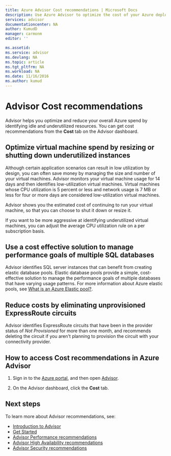 ```yaml
---
title: Azure Advisor Cost recommendations | Microsoft Docs
description: Use Azure Advisor to optimize the cost of your Azure deployments.
services: advisor
documentationcenter: NA
author: KumudD
manager: carmonm
editor: ''

ms.assetid: 
ms.service: advisor
ms.devlang: NA
ms.topic: article
ms.tgt_pltfrm: NA
ms.workload: NA
ms.date: 11/16/2016
ms.author: kumud
---
```


# Advisor Cost recommendations

Advisor helps you optimize and reduce your overall Azure spend by identifying idle and underutilized resources. You can get cost recommendations from the **Cost** tab on the Advisor dashboard.

## Optimize virtual machine spend by resizing or shutting down underutilized instances 
Although certain application scenarios can result in low utilization by design, you can often save money by managing the size and number of your virtual machines. Advisor monitors your virtual machine usage for 14 days and then identifies low-utilization virtual machines. Virtual machines whose CPU utilization is 5 percent or less and network usage is 7 MB or less for four or more days are considered low-utilization virtual machines.

Advisor shows you the estimated cost of continuing to run your virtual machine, so that you can choose to shut it down or resize it.

If you want to be more aggressive at identifying underutilized virtual machines, you can adjust the average CPU utilization rule on a per subscription basis.

## Use a cost effective solution to manage performance goals of multiple SQL databases
Advisor identifies SQL server instances that can benefit from creating elastic database pools. Elastic database pools provide a simple, cost-effective solution to manage the performance goals of multiple databases that have varying usage patterns. For more information about Azure elastic pools, see [What is an Azure Elastic pool?](https://azure.microsoft.com/documentation/articles/sql-database-elastic-pool/).

## Reduce costs by eliminating unprovisioned ExpressRoute circuits
Advisor identifies ExpressRoute circuits that have been in the provider status of *Not Provisioned* for more than one month, and recommends deleting the circuit if you aren't planning to provision the circuit with your connectivity provider.

## How to access Cost recommendations in Azure Advisor

1. Sign in to the [Azure portal](https://portal.azure.com), and then open [Advisor](https://aka.ms/azureadvisordashboard).

2.	On the Advisor dashboard, click the **Cost** tab.

## Next steps

To learn more about Advisor recommendations, see:
* [Introduction to Advisor](advisor-overview.md)
* [Get Started](advisor-get-started.md)
* [Advisor Performance recommendations](advisor-cost-recommendations.md)
* [Advisor High Availability recommendations](advisor-cost-recommendations.md)
* [Advisor Security recommendations](advisor-cost-recommendations.md)

